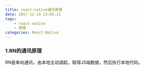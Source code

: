 ```yaml
---
title: react-native通讯原理
date: 2017-12-14 23:05:21
tags:
    - react-native
    - 原理
categories: React-Native
---
```


### 1.RN的通讯原理
RN是单向通讯，由本地主动调起，取得JS端数据，然后执行本地代码。

<!-- more -->
